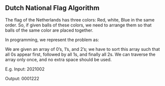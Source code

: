 ## Dutch National Flag Algorithm
The flag of the Netherlands has three colors: Red, white, Blue in the same
order. So, if given balls of these colors, we need to arrange them so that balls of the
same color are placed together.

In programming, we represent the problem as:

We are given an array of 0’s, 1’s, and 2’s; we have to sort this array such that all 0s
appear first, followed by all 1s, and finally all 2s. We can traverse the array only once,
and no extra space should be used.

E.g. Input: 2021002

Output: 0001222

